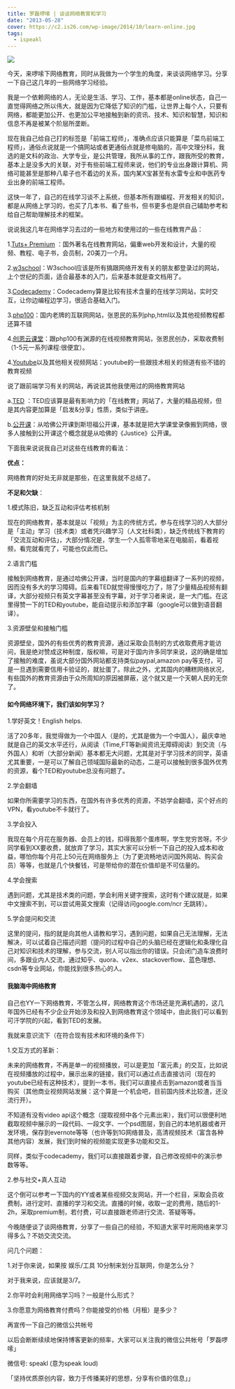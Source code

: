 ```yaml
---
title: 罗磊啰嗦 | 谈谈网络教育和学习
date: "2013-05-28"
cover: https://c2.is26.com/wp-image/2014/10/learn-online.jpg
tags:
  - ispeakl
---
```


![](https://c2.is26.com/wp-image/2014/10/learn-online.jpg)

今天，来啰嗦下网络教育，同时从我做为一个学生的角度，来谈谈网络学习。分享一下自己这几年的一些网络学习经验。

我是一个依赖网络的人，无论是生活、学习、工作，基本都是online状态，自己一直觉得网络之所以伟大，就是因为它降低了知识的门槛，让世界上每个人，只要有网络，都能更加公开、也更加公平地接触到新的资讯、技术、知识和智慧，知识和信息不再是被某个阶层所垄断。

现在我自己给自己打的标签是「前端工程师」，准确点应该只能算是「菜鸟前端工程师」，通俗点说就是一个搞网站或者更通俗点就是修电脑的，高中文理分科，我选的是文科的政治、大学专业，是公共管理，我所从事的工作，跟我所受的教育，基本上是没多大的关联，对于有些前端工程师来说，他们的专业出身跟计算机、网络可能甚至是那种八辈子也不着边的关系，国内某X宝甚至有水雷专业和中医药专业出身的前端工程师。

这快一年了，自己的在线学习谈不上系统，但基本所有跟编程、开发相关的知识，都是从网络上学习的，也买了几本书、看了些书，但书更多也是供自己辅助参考和给自己帮助理解技术的框架。

说说我这几年在网络学习去过的一些地方和使用过的一些在线教育产品：

1.[Tuts+ Premium](https://tutsplus.com/) ：国外著名在线教育网站，偏重web开发和设计，大量的视频、教程、电子书，会员制，20美刀一个月。

2.[w3school](https://www.w3school.com.cn/)：W3school应该是所有搞跟网络开发有关的朋友都登录过的网站，上个世纪的页面，适合最基本的入门，后来基本就是查文档用了。

3.[Codecademy](https://www.codecademy.com/)：Codecademy算是比较有技术含量的在线学习网站，实时交互，让你边编程边学习，很适合基础入门。

3.[php100](https://www.php100.com/)：国内老牌的互联网网站，张恩民的系列php,html以及其他视频教程都还算不错

4.[创恩云课堂](https://www.lesson100.com/index.php)：跟php100有渊源的在线视频教育网站，张恩民创办，采取收费制（1-5元一系列课程:很便宜）。

4.[Youtube](https://www.youtube.com/)以及其他相关视频网站：youtube的一些跟技术相关的频道有些不错的教育视频

说了跟前端学习有关的网站，再说说其他我使用过的网络教育网站

a.[TED](https://www.ted.com/) ：TED应该算是最有影响力的「在线教育」网站了，大量的精品视频，但是其内容更加算是「启发&分享」性质，类似于讲座。

b.[公开课](https://www.google.com/search?hl=zh-cn&q=%E5%85%AC%E5%BC%80%E8%AF%BE)：从哈佛公开课到斯坦福公开课，基本就是把大学课堂录像搬到网络，很多人接触到公开课这个概念就是从哈佛的《Justice》公开课。

下面我来说说我自己对这些在线教育的看法：

**优点：**

网络教育的好处无非就是那些，在这里我就不总结了。

**不足和欠缺**：

1.模式陈旧，缺乏互动和评估考核机制

现在的网络教育，基本就是以「视频」为主的传统方式，参与在线学习的人大部分是「主动」学习（技术类）或者凭兴趣学习（人文社科类），缺乏传统线下教育的「交流互动和评估」，大部分情况是，学生一个人孤零零地呆在电脑前，看着视频，看完就看完了，可能也仅此而已。

2.语言门槛

接触到网络教育，是通过哈佛公开课，当时是国内的字幕组翻译了一系列的视频，因而没有多大的学习障碍。后来看TED就觉得慢慢吃力了，除了少量精品视频有翻译，大部分视频只有英文字幕甚至没有字幕，对于学习者来说，是一大门槛。在这里得赞一下的TED和youtube，能自动提示和添加字幕（google可以做到语音翻译）。

3.资源壁垒和接触门槛

资源壁垒，国外的有些优秀的教育资源，通过采取会员制的方式收取费用才能访问，我是绝对赞成这种制度，版权嘛，可是对于国内许多同学来说，这的确是增加了接触的难度，虽说大部分国外网站都支持类似paypal,amazon pay等支付，可是一旦遇到需要信用卡验证的，就扯蛋了。除此之外，尤其国内的糟糕网络状况，有些国外的教育资源由于众所周知的原因被屏蔽，这个就又是一个天朝人民的无奈了。

#### 如今网络环境下，我们该如何学习？

1.学好英文！English helps.

活了20多年，我觉得做为一个中国人（是的，尤其是做为一个中国人），最庆幸地就是自己的英文水平还行，从阅读（Time,FT等新闻资讯无障碍阅读）到交流（与外国人）和听（大部分新闻）基本都无大问题，尤其是对于学习技术的同学，英语尤其重要，一是可以了解自己领域国际最新的动态，二是可以接触到很多国外优秀的资源，看个TED和youtube总没有问题了。

2.学会翻墙

如果你所需要学习的东西，在国外有许多优秀的资源，不妨学会翻墙，买个好点的VPN，看youtube不卡就行了。

3.学会投入

我现在每个月花在服务器、会员上的钱，扣得我那个蛋疼啊，学生党穷苦呀。不少同学看到XX要收费，就放弃了学习，其实大家可以分析一下自己的投入成本和收益，哪怕你每个月花上50元在网络服务上（为了更流畅地访问国外网站、购买会员）等等，也就是几个快餐钱，可是带给你的潜在价值却是不可估量的。

4.学会搜索

遇到问题，尤其是技术类的问题，学会利用关键字搜索，这时有个建议就是，如果中文搜索不到，可以尝试用英文搜索（记得访问google.com/ncr 无跳转）。

5.学会提问和交流

这里的提问，指的就是向其他人请教和学习，遇到问题，如果自己无法理解，无法解决，可以试着自己描述问题（提问的过程中自己的头脑已经在逻辑化和条理化自己对知识和技术的理解，参与交流，别人可以指出你的错误。只会闭门造车浪费时间，多跟业内人交流，通过知乎、quora、v2ex、stackoverflow、蓝色理想、csdn等专业网站，你能找到很多热心的人。

#### 我脑海中网络教育

自己也YY一下网络教育，不管怎么样，网络教育这个市场还是充满机遇的，这几年国外已经有不少企业开始涉及和投入到网络教育这个领域中，由此我们可以看到可汗学院的兴起，看到TED的发展。

我就来意识流下（在符合现有技术和环境的条件下）

1.交互方式的革新：

未来的网络教育，不再是单一的视频播放，可以是更加「富元素」的交互，比如说在视频播放的过程中，展示出来的链接，我们可以通过点击直接访问（现在的youtube已经有这种技术），提到一本书，我们可以直接点击到amazon或者当当购买（其他商业视频网站发展：这个算是一个机会吧，目前国内技术比较渣，还没流行开）。

不知道有没有video api这个概念（提取视频中各个元素出来），我们可以很便利地截取视频中展示的一段代码、一段文字、一个psd图层，到自己的本地机器或者开发环境，保存到evernote等等（也许等到1G网络普及，高清视频技术（富含各种其他内容）发展，我们到时候的视频能实现更多功能和交互。

同样，类似于codecademy，我们可以直接跟着步骤，自己修改视频中的演示参数等等。

2.参与社交+真人互动

这个倒可以参考一下国内的YY或者某些视频交友网站，开一个栏目，采取会员收费制，进行定时、直播的学习和交流。直播的时候，收取一定的费用，随后的1-2h，采取premium制，若付费，可以直接跟老师进行交流、答疑等等。

今晚随便谈了谈网络教育，分享了一些自己的经验，不知道大家平时用网络来学习得多么？不妨交流交流。

问几个问题：

1.对于你来说，如果按 娱乐/工具 10分制来划分互联网，你是怎么分？

对于我来说，应该就是3/7。

2.你平时会利用网络学习吗？一般是什么形式？

3.你愿意为网络教育付费吗？你能接受的价格（月租）是多少？

再宣传一下自己的微信公共帐号

以后会断断续续地保持博客更新的频率，大家可以关注我的微信公共帐号「罗磊啰嗦」

微信号: speakl (意为speak loud)

「坚持优质原创内容，致力于传播美好的思想，分享有价值的信息」」

